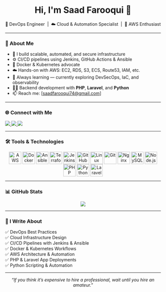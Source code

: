 <h1 align="center">Hi, I'm Saad Farooqui 👋</h1>

<p align="center">
  🚀 DevOps Engineer &nbsp;|&nbsp; ☁️ Cloud & Automation Specialist &nbsp;|&nbsp; 🧠 AWS Enthusiast
</p>

---

### 💬 About Me

- 🔧 I build scalable, automated, and secure infrastructure  
- ⚙️ CI/CD pipelines using Jenkins, GitHub Actions & Ansible  
- 🐳 Docker & Kubernetes advocate  
- ☁️ Hands-on with AWS: EC2, RDS, S3, ECS, Route53, IAM, etc.  
- 🧠 Always learning — currently exploring DevSecOps, IaC, and observability  
- 🧑‍💻 Backend development with **PHP**, **Laravel**, and **Python**  
- 📫 Reach me: [saadfarooqui74@gmail.com]

---

### 🌐 Connect with Me

<p>
  <a href="https://linkedin.com/in/saad-farooqui" target="_blank">
    <img src="https://img.shields.io/badge/LinkedIn-blue?logo=linkedin&logoColor=white" />
  </a>
  <a href="https://medium.com/@saadfarooqui" target="_blank">
    <img src="https://img.shields.io/badge/Medium-black?logo=medium&logoColor=white" />
  </a>
  <a href="https://github.com/saadfar07" target="_blank">
    <img src="https://img.shields.io/badge/GitHub-black?logo=github&logoColor=white" />
  </a>
</p>

---

### 🛠️ Tools & Technologies

<p align="center">
  <img src="https://upload.wikimedia.org/wikipedia/commons/9/93/Amazon_Web_Services_Logo.svg" alt="AWS" style="height:40px; vertical-align:middle;"/>
  <img src="https://upload.wikimedia.org/wikipedia/commons/4/4e/Docker_logo.png" alt="Docker" style="height:40px; vertical-align:middle;"/>
  <img src="https://upload.wikimedia.org/wikipedia/commons/2/24/Ansible_logo.png" alt="Ansible" style="height:40px; vertical-align:middle;"/>
  <img src="https://upload.wikimedia.org/wikipedia/commons/0/04/Terraform_Logo.svg" alt="Terraform" style="height:40px; vertical-align:middle;"/>
  <img src="https://upload.wikimedia.org/wikipedia/commons/e/e9/Jenkins_logo_with_title.svg" alt="Jenkins" style="height:40px; vertical-align:middle;"/>
  <img src="https://github.githubassets.com/images/modules/logos_page/GitHub-Mark.png" alt="GitHub Actions" style="height:40px; vertical-align:middle;"/>
  <img src="https://upload.wikimedia.org/wikipedia/commons/a/af/Tux.png" alt="Linux" style="height:40px; vertical-align:middle;"/>
  <img src="https://git-scm.com/images/logos/downloads/Git-Icon-1788C.png" alt="Git" style="height:40px; vertical-align:middle;"/>
  <img src="https://upload.wikimedia.org/wikipedia/commons/c/c5/Nginx_logo.svg" alt="Nginx" style="height:40px; vertical-align:middle;"/>
  <img src="https://upload.wikimedia.org/wikipedia/en/d/dd/MySQL_logo.svg" alt="MySQL" style="height:40px; vertical-align:middle;"/>
  <img src="https://upload.wikimedia.org/wikipedia/commons/d/d9/Node.js_logo.svg" alt="Node.js" style="height:40px; vertical-align:middle;"/>
  <img src="https://upload.wikimedia.org/wikipedia/commons/2/27/PHP-logo.svg" alt="PHP" style="height:40px; vertical-align:middle;"/>
  <img src="https://upload.wikimedia.org/wikipedia/commons/c/c3/Python-logo-notext.svg" alt="Python" style="height:40px; vertical-align:middle;"/>
  <img src="https://upload.wikimedia.org/wikipedia/commons/9/9a/Laravel.svg" alt="Laravel" style="height:40px; vertical-align:middle;"/>
</p>

---

### 📊 GitHub Stats

<p align="center">
  <img src="https://github-readme-stats.vercel.app/api?username=saadfar07&show_icons=true&theme=transparent&hide_border=true" />
</p>

---

### 📝 I Write About

✅ DevOps Best Practices  
✅ Cloud Infrastructure Design  
✅ CI/CD Pipelines with Jenkins & Ansible  
✅ Docker & Kubernetes Workflows  
✅ AWS Architecture & Automation  
✅ PHP & Laravel App Deployments  
✅ Python Scripting & Automation  

---

<p align="center"><i>“If you think it’s expensive to hire a professional, wait until you hire an amateur.”</i></p>
